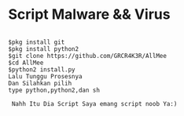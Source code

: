 # Script Malware && Virus
<pre><code>
$pkg install git
$pkg install python2
$git clone https://github.com/GRCR4K3R/AllMee
$cd AllMee
$python2 install.py
Lalu Tunggu Prosesnya
Dan Silahkan pilih
type python,python2,dan sh
</code></pre>
<code><pre>
Nahh Itu Dia Script Saya emang script noob Ya:)
</pre></code>

